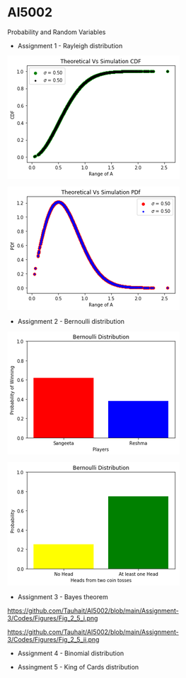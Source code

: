 # AI5002
Probability and Random Variables

  * Assignment 1 - Rayleigh distribution
  
  ![alt text](https://github.com/Tauhait/AI5002/blob/main/Assignment-1/Codes/Figures/theo_Vs_sim_cdf.png)
  
  ![alt text](https://github.com/Tauhait/AI5002/blob/main/Assignment-1/Codes/Figures/theo_Vs_sim_pdf.png)  
  
  * Assignment 2 - Bernoulli distribution
  
  ![alt text](https://github.com/Tauhait/AI5002/blob/main/Assignment-2/Codes/Figures/bern_1_18.png)
  
  ![alt text](https://github.com/Tauhait/AI5002/blob/main/Assignment-2/Codes/Figures/bern_1_19.png)  
  
  * Assignment 3 - Bayes theorem
  
  https://github.com/Tauhait/AI5002/blob/main/Assignment-3/Codes/Figures/Fig_2_5_i.png
  
  https://github.com/Tauhait/AI5002/blob/main/Assignment-3/Codes/Figures/Fig_2_5_ii.png
  
  * Assignment 4 - Binomial distribution
  
  * Assingment 5 - King of Cards distribution
